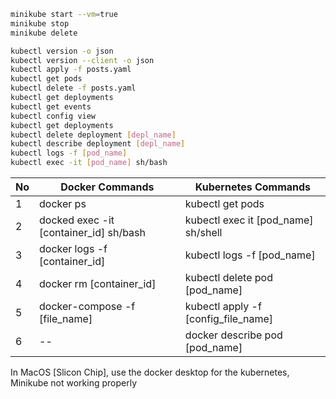 ```bash
minikube start --vm=true
minikube stop
minikube delete
```

```bash
kubectl version -o json
kubectl version --client -o json
kubectl apply -f posts.yaml
kubectl get pods
kubectl delete -f posts.yaml
kubectl get deployments
kubectl get events
kubectl config view
kubectl get deployments
kubectl delete deployment [depl_name]
kubectl describe deployment [depl_name]
kubectl logs -f [pod_name]
kubectl exec -it [pod_name] sh/bash
```

| No | Docker Commands | Kubernetes Commands |
| -- | -- | -- |
| 1 | docker ps | kubectl get pods |
| 2 | docked exec -it [container_id] sh/bash | kubectl exec it [pod_name] sh/shell |
| 3 | docker logs -f [container_id] | kubectl logs -f [pod_name] |
| 4 | docker rm [container_id] | kubectl delete pod [pod_name] |
| 5 | docker-compose -f [file_name] | kubectl apply -f [config_file_name] |
| 6 | -- | docker describe pod [pod_name] |


In MacOS [Slicon Chip], use the docker desktop for the kubernetes,
Minikube not working properly